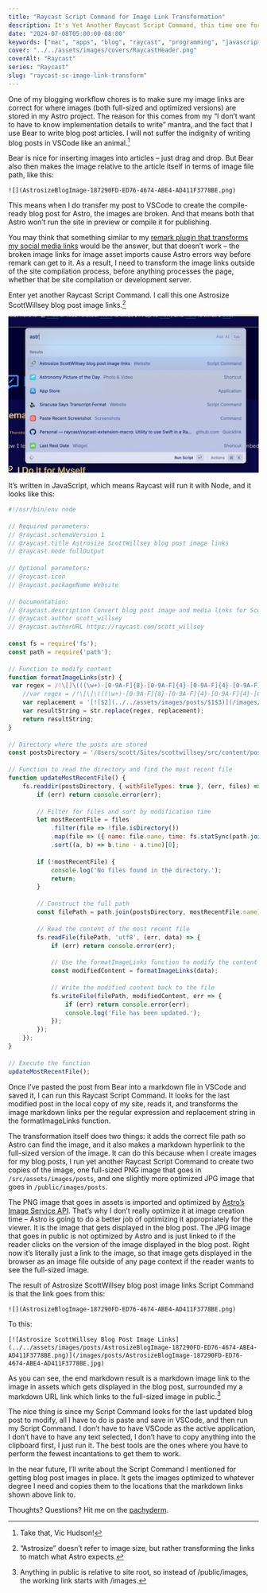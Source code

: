 ```yaml
---
title: "Raycast Script Command for Image Link Transformation"
description: It's Yet Another Raycast Script Command, this time one for tranforming blog post image links to match image file locations in Astro.
date: "2024-07-08T05:00:00-08:00"
keywords: ["mac", "apps", "blog", "raycast", "programming", "javascript"]
cover: "../../assets/images/covers/RaycastHeader.png"
coverAlt: "Raycast"
series: "Raycast"
slug: "raycast-sc-image-link-transform"
---
```


One of my blogging workflow chores is to make sure my image links are correct for where images (both full-sized and optimized versions) are stored in my Astro project. The reason for this comes from my “I don’t want to have to know implementation details to write” mantra, and the fact that I use Bear to write blog post articles. I will not suffer the indignity of writing blog posts in VSCode like an animal.[^1]

Bear is nice for inserting images into articles – just drag and drop. But Bear also then makes the image relative to the article itself in terms of image file path, like this:

```
![](AstrosizeBlogImage-187290FD-ED76-4674-ABE4-AD411F3778BE.png)
```

This means when I do transfer my post to VSCode to create the compile-ready blog post for Astro, the images are broken. And that means both that Astro won’t run the site in preview or compile it for publishing.

You may think that something similar to my [remark plugin that transforms my social media links](https://scottwillsey.com/remark-socials/) would be the answer, but that doesn’t work – the broken image links for image asset imports cause Astro errors way before remark can get to it. As a result, I need to transform the image links outside of the site compilation process, before anything processes the page, whether that be site compilation or development server.

Enter yet another Raycast Script Command. I call this one Astrosize ScottWillsey blog post image links.[^2]

[![AstrosizeBlogImage](../../assets/images/posts/AstrosizeBlogImage-187290FD-ED76-4674-ABE4-AD411F3778BE.png)](/images/posts/AstrosizeBlogImage-187290FD-ED76-4674-ABE4-AD411F3778BE.jpg)

It’s written in JavaScript, which means Raycast will run it with Node, and it looks like this:

```javascript title="astrosize-scottwillsey-blog-post-image-links.js"
#!/usr/bin/env node

// Required parameters:
// @raycast.schemaVersion 1
// @raycast.title Astrosize ScottWillsey blog post image links
// @raycast.mode fullOutput

// Optional parameters:
// @raycast.icon 
// @raycast.packageName Website

// Documentation:
// @raycast.description Convert blog post image and media links for ScottWillsey.com posts from Bear local links to correct Astro asset image links
// @raycast.author scott_willsey
// @raycast.authorURL https://raycast.com/scott_willsey

const fs = require('fs');
const path = require('path');

// Function to modify content
function formatImageLinks(str) {
 var regex = /!\[]\(((\w+)-[0-9A-F]{8}-[0-9A-F]{4}-[0-9A-F]{4}-[0-9A-F]{4}-[0-9A-F]{12}.)(png)\)/g;
    //var regex = /!\[\]\(((\w+)-[0-9A-F]{8}-[0-9A-F]{4}-[0-9A-F]{4}-[0-9A-F]{4}-[0-9A-F]{12}\.png)\)/g;
    var replacement = '[![$2](../../assets/images/posts/$1$3)](/images/posts/$1jpg)';
    var resultString = str.replace(regex, replacement);
    return resultString;
}

// Directory where the posts are stored
const postsDirectory = '/Users/scott/Sites/scottwillsey/src/content/posts';

// Function to read the directory and find the most recent file
function updateMostRecentFile() {
    fs.readdir(postsDirectory, { withFileTypes: true }, (err, files) => {
        if (err) return console.error(err);
        
        // Filter for files and sort by modification time
        let mostRecentFile = files
            .filter(file => !file.isDirectory())
            .map(file => ({ name: file.name, time: fs.statSync(path.join(postsDirectory, file.name)).mtime.getTime() }))
            .sort((a, b) => b.time - a.time)[0];

        if (!mostRecentFile) {
            console.log('No files found in the directory.');
            return;
        }

        // Construct the full path
        const filePath = path.join(postsDirectory, mostRecentFile.name);

        // Read the content of the most recent file
        fs.readFile(filePath, 'utf8', (err, data) => {
            if (err) return console.error(err);

            // Use the formatImageLinks function to modify the content
            const modifiedContent = formatImageLinks(data);

            // Write the modified content back to the file
            fs.writeFile(filePath, modifiedContent, err => {
                if (err) return console.error(err);
                console.log('File has been updated.');
            });
        });
    });
}

// Execute the function
updateMostRecentFile();

```

Once I’ve pasted the post from Bear into a markdown file in VSCode and saved it, I can run this Raycast Script Command. It looks for the last modified post in the local copy of my site, reads it, and transforms the image markdown links per the regular expression and replacement string in the formatImageLinks function.

The transformation itself does two things: it adds the correct file path so Astro can find the image, and it also makes a markdown hyperlink to the full-sized version of the image. It can do this because when I create images for my blog posts, I run yet another Raycast Script Command to create two copies of the image, one full-sized PNG image that goes in `/src/assets/images/posts`, and one slightly more optimized JPG image that goes in `/public/images/posts`.

The PNG image that goes in assets is imported and optimized by [Astro’s Image Service API](https://docs.astro.build/en/guides/images/#images-in-markdown-files).  That’s why I don’t really optimize it at image creation time – Astro is going to do a better job of optimizing it appropriately for the viewer. It is the image that gets displayed in the blog post. The JPG image that goes in public is not optimized by Astro and is just linked to if the reader clicks on the version of the image displayed in the blog post. Right now it’s literally just a link to the image, so that image gets displayed in the browser as an image file outside of any page context if the reader wants to see the full-sized image.

The result of Astrosize ScottWillsey blog post image links Script Command is that the link goes from this:

```
![](AstrosizeBlogImage-187290FD-ED76-4674-ABE4-AD411F3778BE.png)
```

To this:

```
[![Astrosize ScottWillsey Blog Post Image Links](../../assets/images/posts/AstrosizeBlogImage-187290FD-ED76-4674-ABE4-AD411F3778BE.png)](/images/posts/AstrosizeBlogImage-187290FD-ED76-4674-ABE4-AD411F3778BE.jpg)
```

As you can see, the end markdown result is a markdown image link to the image in assets which gets displayed in the blog post, surrounded my a markdown URL link which links to the full-sized image in public.[^3]

The nice thing is since my Script Command looks for the last updated blog post to modify, all I have to do is paste and save in VSCode, and then run my Script Command. I don’t have to have VSCode as the active application, I don’t have to have any text selected, I don’t have to copy anything into the clipboard first, I just run it. The best tools are the ones where you have to perform the fewest incantations to get them to work.

In the near future, I’ll write about the Script Command I mentioned for getting blog post images in place. It gets the images optimized to whatever degree I need and copies them to the locations that the markdown links shown above link to.

Thoughts? Questions? Hit me on the [pachyderm](https://social.lol/@scottwillsey).

[^1]: Take that, Vic Hudson!
[^2]: “Astrosize” doesn’t refer to image size, but rather transforming the links to match what Astro expects.
[^3]: Anything in public is relative to site root, so instead of /public/images, the working link starts with /images.
